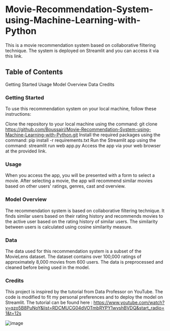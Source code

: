 # Movie-Recommendation-System-using-Machine-Learning-with-Python
This is a movie recommendation system based on collaborative filtering technique. The system is deployed on Streamlit and you can access it via this link.

## Table of Contents
Getting Started
Usage
Model Overview
Data
Credits

### Getting Started
To use this recommendation system on your local machine, follow these instructions:

Clone the repository to your local machine using the command: git clone https://github.com/Boussairi/Movie-Recommendation-System-using-Machine-Learning-with-Python.git
Install the required packages using the command: pip install -r requirements.txt
Run the Streamlit app using the command: streamlit run web app.py
Access the app via your web browser at the provided link.

### Usage
When you access the app, you will be presented with a form to select a movie. After selecting a movie, the app will recommend similar movies based on other users' ratings, genres, cast and overview.

### Model Overview
The recommendation system is based on collaborative filtering technique. It finds similar users based on their rating history and recommends movies to the active user based on the rating history of similar users. The similarity between users is calculated using cosine similarity measure.

### Data
The data used for this recommendation system is a subset of the MovieLens dataset. The dataset contains over 100,000 ratings of approximately 8,000 movies from 600 users. The data is preprocessed and cleaned before being used in the model.

### Credits
This project is inspired by the tutorial from Data Professor on YouTube. The code is modified to fit my personal preferences and to deploy the model on Streamlit. The tutorial can be found here : https://www.youtube.com/watch?v=qzo5B8PuNoY&list=RDCMUCG04dVOTmbRYPY1wvshBVDQ&start_radio=1&t=12s




![image](https://user-images.githubusercontent.com/103688769/229285964-6843f406-69da-4615-a125-1db94cf1868c.png)
